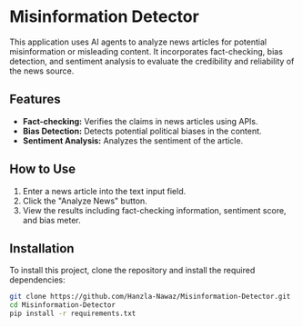 # Misinformation Detector

This application uses AI agents to analyze news articles for potential misinformation or misleading content. It incorporates fact-checking, bias detection, and sentiment analysis to evaluate the credibility and reliability of the news source.

## Features

- **Fact-checking:** Verifies the claims in news articles using APIs.
- **Bias Detection:** Detects potential political biases in the content.
- **Sentiment Analysis:** Analyzes the sentiment of the article.

## How to Use

1. Enter a news article into the text input field.
2. Click the "Analyze News" button.
3. View the results including fact-checking information, sentiment score, and bias meter.

## Installation

To install this project, clone the repository and install the required dependencies:

```bash
git clone https://github.com/Hanzla-Nawaz/Misinformation-Detector.git
cd Misinformation-Detector
pip install -r requirements.txt

